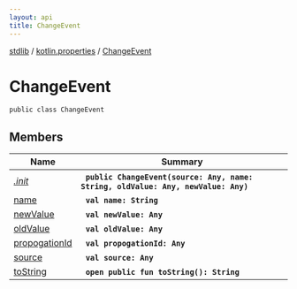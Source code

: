 ```yaml
---
layout: api
title: ChangeEvent
---
```

[stdlib](../../index.md) / [kotlin.properties](../index.md) / [ChangeEvent](index.md)

# ChangeEvent

```
public class ChangeEvent
```

## Members

| Name | Summary |
|------|---------|
|[*.init*](_init_.md)|&nbsp;&nbsp;**`public ChangeEvent(source: Any, name: String, oldValue: Any, newValue: Any)`**<br>|
|[name](name.md)|&nbsp;&nbsp;**`val name: String`**<br>|
|[newValue](newValue.md)|&nbsp;&nbsp;**`val newValue: Any`**<br>|
|[oldValue](oldValue.md)|&nbsp;&nbsp;**`val oldValue: Any`**<br>|
|[propogationId](propogationId.md)|&nbsp;&nbsp;**`val propogationId: Any`**<br>|
|[source](source.md)|&nbsp;&nbsp;**`val source: Any`**<br>|
|[toString](toString.md)|&nbsp;&nbsp;**`open public fun toString(): String`**<br>|
